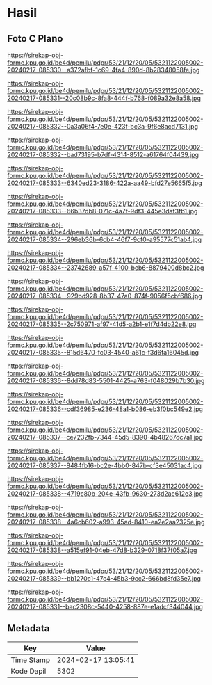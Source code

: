 # Hasil

## Foto C Plano

https://sirekap-obj-formc.kpu.go.id/be4d/pemilu/pdpr/53/21/12/20/05/5321122005002-20240217-085330--a372afbf-1c69-4fa4-890d-8b28348058fe.jpg

https://sirekap-obj-formc.kpu.go.id/be4d/pemilu/pdpr/53/21/12/20/05/5321122005002-20240217-085331--20c08b9c-8fa8-444f-b768-f089a32e8a58.jpg

https://sirekap-obj-formc.kpu.go.id/be4d/pemilu/pdpr/53/21/12/20/05/5321122005002-20240217-085332--0a3a06f4-7e0e-423f-bc3a-9f6e8acd7131.jpg

https://sirekap-obj-formc.kpu.go.id/be4d/pemilu/pdpr/53/21/12/20/05/5321122005002-20240217-085332--bad73195-b7df-4314-8512-a61764f04439.jpg

https://sirekap-obj-formc.kpu.go.id/be4d/pemilu/pdpr/53/21/12/20/05/5321122005002-20240217-085333--6340ed23-3186-422a-aa49-bfd27e5665f5.jpg

https://sirekap-obj-formc.kpu.go.id/be4d/pemilu/pdpr/53/21/12/20/05/5321122005002-20240217-085333--66b37db8-071c-4a7f-9df3-445e3daf3fb1.jpg

https://sirekap-obj-formc.kpu.go.id/be4d/pemilu/pdpr/53/21/12/20/05/5321122005002-20240217-085334--296eb36b-6cb4-46f7-9cf0-a95577c51ab4.jpg

https://sirekap-obj-formc.kpu.go.id/be4d/pemilu/pdpr/53/21/12/20/05/5321122005002-20240217-085334--23742689-a57f-4100-bcb6-8879400d8bc2.jpg

https://sirekap-obj-formc.kpu.go.id/be4d/pemilu/pdpr/53/21/12/20/05/5321122005002-20240217-085334--929bd928-8b37-47a0-874f-9056f5cbf686.jpg

https://sirekap-obj-formc.kpu.go.id/be4d/pemilu/pdpr/53/21/12/20/05/5321122005002-20240217-085335--2c750971-af97-41d5-a2b1-e1f7d4db22e8.jpg

https://sirekap-obj-formc.kpu.go.id/be4d/pemilu/pdpr/53/21/12/20/05/5321122005002-20240217-085335--815d6470-fc03-4540-a61c-f3d6fa16045d.jpg

https://sirekap-obj-formc.kpu.go.id/be4d/pemilu/pdpr/53/21/12/20/05/5321122005002-20240217-085336--8dd78d83-5501-4425-a763-f048029b7b30.jpg

https://sirekap-obj-formc.kpu.go.id/be4d/pemilu/pdpr/53/21/12/20/05/5321122005002-20240217-085336--cdf36985-e236-48a1-b086-eb3f0bc549e2.jpg

https://sirekap-obj-formc.kpu.go.id/be4d/pemilu/pdpr/53/21/12/20/05/5321122005002-20240217-085337--ce7232fb-7344-45d5-8390-4b48267dc7a1.jpg

https://sirekap-obj-formc.kpu.go.id/be4d/pemilu/pdpr/53/21/12/20/05/5321122005002-20240217-085337--8484fb16-bc2e-4bb0-847b-cf3e45031ac4.jpg

https://sirekap-obj-formc.kpu.go.id/be4d/pemilu/pdpr/53/21/12/20/05/5321122005002-20240217-085338--4719c80b-204e-43fb-9630-273d2ae612e3.jpg

https://sirekap-obj-formc.kpu.go.id/be4d/pemilu/pdpr/53/21/12/20/05/5321122005002-20240217-085338--4a6cb602-a993-45ad-8410-ea2e2aa2325e.jpg

https://sirekap-obj-formc.kpu.go.id/be4d/pemilu/pdpr/53/21/12/20/05/5321122005002-20240217-085338--a515ef91-04eb-47d8-b329-0718f37f05a7.jpg

https://sirekap-obj-formc.kpu.go.id/be4d/pemilu/pdpr/53/21/12/20/05/5321122005002-20240217-085339--bb1270c1-47c4-45b3-9cc2-666bd8fd35e7.jpg

https://sirekap-obj-formc.kpu.go.id/be4d/pemilu/pdpr/53/21/12/20/05/5321122005002-20240217-085331--bac2308c-5440-4258-887e-e1adcf344044.jpg


## Metadata

| Key        | Value               |
| ---------- | ------------------- |
| Time Stamp | 2024-02-17 13:05:41 |
| Kode Dapil | 5302                |



